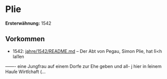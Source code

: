 # Plie

**Ersterwähnung:** 1542

## Vorkommen
- 1542: [jahre/1542/README.md](../jahre/1542/README.md) – Der Abt von Pegau, Simon Plie, hat ſi<h laſſen

——- eine Jungfrau auf einem Dorfe zur Ehe geben und all-
j hier in ſeinem Hauſe Wirtſchaft (...
